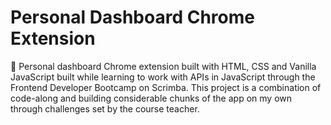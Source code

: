# Personal Dashboard Chrome Extension
🎯 Personal dashboard Chrome extension built with HTML, CSS and Vanilla JavaScript built while learning to work with APIs in JavaScript through the Frontend Developer Bootcamp on Scrimba. This project is a combination of code-along and building considerable chunks of the app on my own through challenges set by the course teacher.
